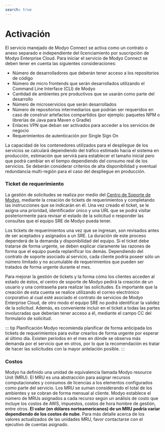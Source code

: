 ```yaml
---
search: true
---
```


# Activación
El servicio manejado de Modyo Connect se activa como un contrato o anexo separado e independiente del licenciamiento por suscripción de Modyo Enterprise Cloud. Para iniciar el servicio de Modyo Connect se deben tener en cuenta las siguientes consideraciones:
- Número de desarrolladores que deberán tener acceso a los repositorios de código
- Número de micro frontends que serán desarrollados utilizando el Command Line Interface (CLI) de Modyo
- Cantidad de ambientes pre productivos que se usarán como parte del desarrollo
- Número de microservicios que serán desarrollados 
- Número de repositorios intermediarios que podrían ser requeridos en caso de construir artefactos compartidos (por ejemplo: paquetes NPM o librerías de Java para Maven o Gradle)
- Enlaces VPN que deban ser activados para acceder a los servicios de negocio
- Requerimientos de autenticación por Single Sign On

La capacidad de los contenedores utilizados para el despliegue de los servicios se calculará dependiendo del tráfico estimado hacia el sistema en producción, estimación que servirá para establecer el tamaño inicial pero que podrá cambiar en el tiempo dependiendo del consumo real de los servicios. Se deberán considerar criterios de alta disponibilidad y eventual redundancia multi-región para el caso del despliegue en producción.

### Ticket de requerimiento
La gestión de solicitudes se realiza por medio del [Centro de Soporte de Modyo](https://support.modyo.com), mediante la creación de tickets de requerimientos y completando las instrucciones que se indicarán en él. Una vez creado el ticket, se le asigna una prioridad, identificador único y una URL que se podrá visitar posteriormente para revisar el estado de la solicitud o responder las consultas que el equipo SRE de Modyo pueda tener.

Los tickets de requerimientos una vez que se ingresan, son revisados antes de ser aceptados y asignados a un SRE. La duración de este proceso dependerá de la demanda y disponibilidad del equipo. Si el ticket debe tratarse de forma urgente, se deben explicar claramente las razones de forma que el equipo pueda replanificar los demás. Dependiendo del contrato de soporte asociado al servicio, cada cliente podría poseer sólo un número limitado y no acumulable de requerimientos que pueden ser tratados de forma urgente durante el mes.

Para mejorar la gestión de tickets y la forma cómo los clientes acceden al estado de éstos, el centro de soporte de Modyo pedirá la creación de un usuario y una contraseña para realizar las solicitudes. Es importante que la creación de esta cuenta se realice utilizando el correo electrónico corporativo al cual esté asociado el contrato de servicios de Modyo Enterprise Cloud, de otro modo el equipo SRE no podrá identificar la validez de la solicitud. Además, es conveniente incluir en el ticket a todas las partes involucradas que deberían tener acceso a él, mediante el campo CC del formulario de solicitud.

::: tip Planificación 
Modyo recomienda planificar de forma anticipada los tickets de requerimientos para evitar crearlos de forma urgente por esperar al último día. Existen períodos en el mes en dónde se observa más demanda por el servicio que en otros, por lo que la recomendación es tratar de hacer las solicitudes con la mayor antelación posible.
:::

### Costos
Modyo ha definido una unidad de equivalencia llamada Modyo resource Unit (MRU). El MRU es una abstracción para asignar recursos computacionales y consumos de licencias a los elementos configurados como parte del servicio. Los MRU se suman considerando el total de los ambientes y se cobran de forma mensual al cliente. Modyo establece el número de MRUs asignados a cada recurso según un análisis de costo que incluye los costos de AWS, impuestos, costos de hora hombre de gestión, entre otros. **El valor (en dólares norteamericanos) de un MRU podría variar dependiendo de los costos de nube**. Para más detalle acerca de los valores actualizados de las unidades MRU, favor contactarse con el ejecutivo de cuentas asignado.
